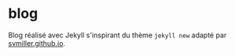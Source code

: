 blog
====

Blog réalisé avec Jekyll s'inspirant du thème `jekyll new` adapté par [svmiller.github.io](http://svmiller.github.io).

